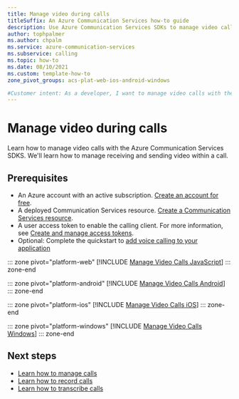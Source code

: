 ```yaml
---
title: Manage video during calls
titleSuffix: An Azure Communication Services how-to guide
description: Use Azure Communication Services SDKs to manage video calls.
author: tophpalmer
ms.author: chpalm
ms.service: azure-communication-services
ms.subservice: calling
ms.topic: how-to 
ms.date: 08/10/2021
ms.custom: template-how-to
zone_pivot_groups: acs-plat-web-ios-android-windows

#Customer intent: As a developer, I want to manage video calls with the acs sdks so that I can create a calling application that provides video capabilities.
---
```


# Manage video during calls

Learn how to manage video calls with the Azure Communication Services SDKS. We'll learn how to manage receiving and sending video within a call.

## Prerequisites

- An Azure account with an active subscription. [Create an account for free](https://azure.microsoft.com/free/?WT.mc_id=A261C142F). 
- A deployed Communication Services resource. [Create a Communication Services resource](../../quickstarts/create-communication-resource.md).
- A user access token to enable the calling client. For more information, see [Create and manage access tokens](../../quickstarts/identity/access-tokens.md).
- Optional: Complete the quickstart to [add voice calling to your application](../../quickstarts/voice-video-calling/getting-started-with-calling.md)

::: zone pivot="platform-web"
[!INCLUDE [Manage Video Calls JavaScript](./includes/manage-video/manage-video-web.md)]
::: zone-end

::: zone pivot="platform-android"
[!INCLUDE [Manage Video Calls Android](./includes/manage-video/manage-video-android.md)]
::: zone-end

::: zone pivot="platform-ios"
[!INCLUDE [Manage Video Calls iOS](./includes/manage-video/manage-video-ios.md)]
::: zone-end

::: zone pivot="platform-windows"
[!INCLUDE [Manage Video Calls Windows](./includes/manage-video/manage-video-windows.md)]
::: zone-end

## Next steps
- [Learn how to manage calls](./manage-calls.md)
- [Learn how to record calls](./record-calls.md)
- [Learn how to transcribe calls](./call-transcription.md)
